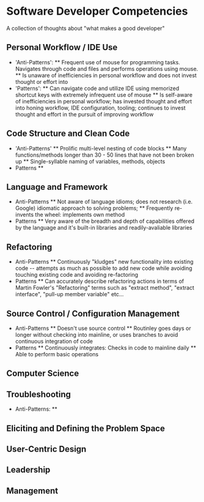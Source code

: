 # Software Developer Competencies
A collection of thoughts about "what makes a good developer"

## Personal Workflow / IDE Use
* 'Anti-Patterns': 
** Frequent use of mouse for programming tasks. Navigates through code and files and performs operations using mouse. 
** Is unaware of inefficiencies in personal workflow and does not invest thought or effort into 
* 'Patterns': 
** Can navigate code and utilize IDE using memorized shortcut keys with extremely infrequent use of mouse 
** Is self-aware of inefficiencies in personal workflow; has invested thought and effort into honing workflow, IDE configuration, tooling; continues to invest thought and effort in the pursuit of improving workflow 

## Code Structure and Clean Code
* 'Anti-Patterns'
** Prolific multi-level nesting of code blocks
** Many functions/methods longer than 30 - 50 lines that have not been broken up 
** Single-syllable naming of variables, methods, objects 
* Patterns
** 

## Language and Framework
* Anti-Patterns
** Not aware of language idioms; does not research (i.e. Google) idiomatic approach to solving problems; 
** Frequently re-invents the wheel: implements own method 
* Patterns
** Very aware of the breadth and depth of capabilities offered by the language and it's built-in libraries and readily-avaliable libraries 

## Refactoring
* Anti-Patterns
** Continuously "kludges" new functionality into existing code -- attempts as much as possible to add new code while avoiding touching existing code and avoiding re-factoring
* Patterns
** Can accurately describe refactoring actions in terms of Martin Fowler's "Refactoring" terms such as "extract method", "extract interface", "pull-up member variable" etc...

## Source Control / Configuration Management
* Anti-Patterns
** Doesn't use source control 
** Routinley goes days or longer without checking into mainline, or uses branches to avoid continuous integration of code
* Patterns
** Continuously integrates: Checks in code to mainline daily 
** Able to perform basic operations 

## Computer Science

## Troubleshooting
* Anti-Patterns:
** 

## Eliciting and Defining the Problem Space

## User-Centric Design

## Leadership

## Management

